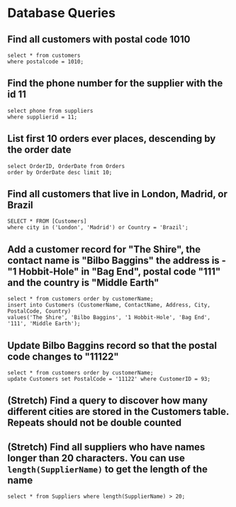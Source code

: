 # Database Queries

## Find all customers with postal code 1010
    select * from customers
    where postalcode = 1010;

## Find the phone number for the supplier with the id 11
    select phone from suppliers
    where supplierid = 11;

## List first 10 orders ever places, descending by the order date

    select OrderID, OrderDate from Orders 
    order by OrderDate desc limit 10;

## Find all customers that live in London, Madrid, or Brazil

    SELECT * FROM [Customers]
    where city in ('London', 'Madrid') or Country = 'Brazil';

## Add a customer record for "The Shire", the contact name is "Bilbo Baggins" the address is -"1 Hobbit-Hole" in "Bag End", postal code "111" and the country is "Middle Earth"

    select * from customers order by customerName;
    insert into Customers (CustomerName, ContactName, Address, City, PostalCode, Country)
    values('The Shire', 'Bilbo Baggins', '1 Hobbit-Hole', 'Bag End', '111', 'Middle Earth');

## Update Bilbo Baggins record so that the postal code changes to "11122"

    select * from customers order by customerName;
    update Customers set PostalCode = '11122' where CustomerID = 93;

## (Stretch) Find a query to discover how many different cities are stored in the Customers table. Repeats should not be double counted

## (Stretch) Find all suppliers who have names longer than 20 characters. You can use `length(SupplierName)` to get the length of the name

    select * from Suppliers where length(SupplierName) > 20;
